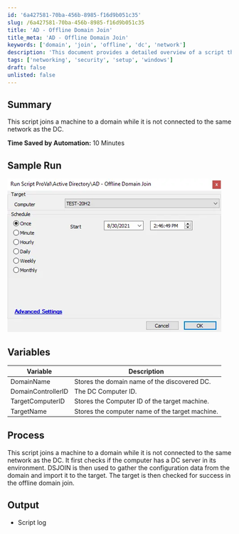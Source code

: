 ```yaml
---
id: '6a427581-70ba-456b-8985-f16d9b051c35'
slug: /6a427581-70ba-456b-8985-f16d9b051c35
title: 'AD - Offline Domain Join'
title_meta: 'AD - Offline Domain Join'
keywords: ['domain', 'join', 'offline', 'dc', 'network']
description: 'This document provides a detailed overview of a script that allows a machine to join a domain even when it is not connected to the same network as the Domain Controller (DC). It outlines the variables used, the process involved, and the expected output, highlighting the efficiency gained through automation.'
tags: ['networking', 'security', 'setup', 'windows']
draft: false
unlisted: false
---
```


## Summary

This script joins a machine to a domain while it is not connected to the same network as the DC.

**Time Saved by Automation:** 10 Minutes

## Sample Run

![Sample Run](../../../static/img/docs/6a427581-70ba-456b-8985-f16d9b051c35/image_1.webp)

## Variables

| Variable              | Description                                           |
|-----------------------|-------------------------------------------------------|
| DomainName            | Stores the domain name of the discovered DC.         |
| DomainControllerID    | The DC Computer ID.                                  |
| TargetComputerID      | Stores the Computer ID of the target machine.        |
| TargetName            | Stores the computer name of the target machine.      |

## Process

This script joins a machine to a domain while it is not connected to the same network as the DC. It first checks if the computer has a DC server in its environment. DSJOIN is then used to gather the configuration data from the domain and import it to the target. The target is then checked for success in the offline domain join.

## Output

- Script log